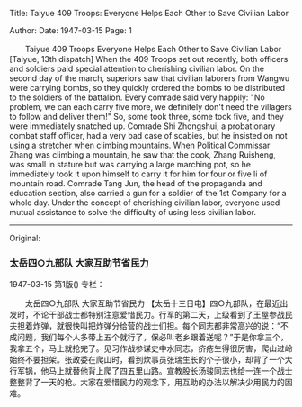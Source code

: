 Title: Taiyue 409 Troops: Everyone Helps Each Other to Save Civilian Labor

Author:
Date: 1947-03-15
Page: 1

　　Taiyue 409 Troops
    Everyone Helps Each Other to Save Civilian Labor
    [Taiyue, 13th dispatch] When the 409 Troops set out recently, both officers and soldiers paid special attention to cherishing civilian labor. On the second day of the march, superiors saw that civilian laborers from Wangwu were carrying bombs, so they quickly ordered the bombs to be distributed to the soldiers of the battalion. Every comrade said very happily: "No problem, we can each carry five more, we definitely don't need the villagers to follow and deliver them!" So, some took three, some took five, and they were immediately snatched up. Comrade Shi Zhongshui, a probationary combat staff officer, had a very bad case of scabies, but he insisted on not using a stretcher when climbing mountains. When Political Commissar Zhang was climbing a mountain, he saw that the cook, Zhang Ruisheng, was small in stature but was carrying a large marching pot, so he immediately took it upon himself to carry it for him for four or five li of mountain road. Comrade Tang Jun, the head of the propaganda and education section, also carried a gun for a soldier of the 1st Company for a whole day. Under the concept of cherishing civilian labor, everyone used mutual assistance to solve the difficulty of using less civilian labor.



<hr /> 

Original: 


### 太岳四○九部队  大家互助节省民力

1947-03-15
第1版()
专栏：

　　太岳四○九部队
    大家互助节省民力
    【太岳十三日电】四○九部队，在最近出发时，不论干部战士都特别注意爱惜民力。行军的第二天，上级看到了王屋参战民夫担着炸弹，就很快叫把炸弹分给营的战士们担。每个同志都非常高兴的说：“不成问题，我们每个人多带上五个就行了，保必叫老乡跟着送呢？”于是你拿三个，我拿五个，马上就抢完了。见习作战参谋史中水同志，疥疮生得很厉害，爬山过岭始终不要担架。张政委在爬山时，看到炊事员张瑞生长的个子很小，却背了一个大行军锅，他马上就替他背上爬了四五里山路。宣教股长汤骏同志也给一连一个战士整整背了一天的枪。大家在爱惜民力的观念下，用互助的办法以解决少用民力的困难。
